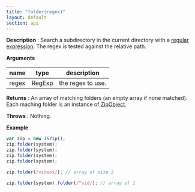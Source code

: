 ```yaml
---
title: "folder(regex)"
layout: default
section: api
---
```


__Description__ : Search a subdirectory in the current directory with a
[regular expression](https://developer.mozilla.org/en-US/docs/Web/JavaScript/Guide/Regular_Expressions).
The regex is tested against the relative path.

__Arguments__

name  | type   | description
------|--------|------------
regex | RegExp | the regex to use.

__Returns__ : An array of matching folders (an empty array if none matched).
Each maching folder is an instance of [ZipObject]({{site.baseurl}}/documentation/api_zipobject.html).

__Throws__ : Nothing.

<!--
__Complexity__ : **O(k)** where k is the number of entries in the current JSZip
instance.
-->

__Example__

```js
var zip = new JSZip();
zip.folder(system);
zip.folder(system);
zip.folder(system);
zip.folder(system);

zip.folder(/videos/); // array of size 2

zip.folder(system).folder(/^vid/); // array of 1
```

